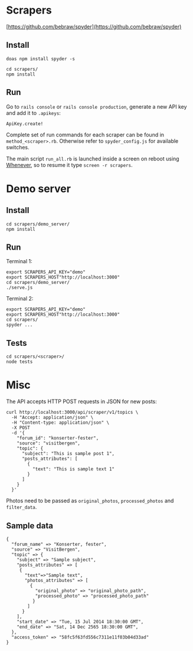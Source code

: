
# Scrapers

[https://github.com/bebraw/spyder](https://github.com/bebraw/spyder)

## Install

    doas npm install spyder -s

    cd scrapers/
    npm install

## Run

Go to `rails console` or `rails console production`, generate a new API key and add it to `.apikeys`:

    ApiKey.create!

Complete set of run commands for each scraper can be found in `method_<scraper>.rb`. Otherwise refer to `spyder_config.js` for available switches.

The main script `run_all.rb` is launched inside a screen on reboot using [Whenever](https://github.com/javan/whenever), so to resume it type `screen -r scrapers`.

# Demo server

## Install

    cd scrapers/demo_server/
    npm install

## Run

Terminal 1:

    export SCRAPERS_API_KEY="demo"
    export SCRAPERS_HOST"http://localhost:3000"
    cd scrapers/demo_server/
    ./serve.js

Terminal 2:

    export SCRAPERS_API_KEY="demo"
    export SCRAPERS_HOST"http://localhost:3000"
    cd scrapers/
    spyder ...

## Tests

    cd scrapers/<scraper>/
    node tests

# Misc

The API accepts HTTP POST requests in JSON for new posts:

    curl http://localhost:3000/api/scraper/v1/topics \
      -H "Accept: application/json" \
      -H "Content-type: application/json" \
      -X POST
      -d '{
        "forum_id": "konserter-fester",
        "source": "visitbergen",
        "topic": {
          "subject": "This is sample post 1",
          "posts_attributes": [
            {
              "text": "This is sample text 1"
            }
          ]
        }
      }'

Photos need to be passed as `original_photos`, `processed_photos` and `filter_data`.

## Sample data
```
{
  "forum_name" => "Konserter, fester",
  "source" => "VisitBergen",
  "topic" => {
    "subject" => "Sample subject",
    "posts_attributes" => [
     {
       "text"=>"Sample text",
       "photos_attributes" => [
         {
           "original_photo" => "original_photo_path",
           "processed_photo" => "processed_photo_path"
          }
        ]
      }
    ],
    "start_date" => "Tue, 15 Jul 2014 18:30:00 GMT",
    "end_date" => "Sat, 14 Dec 2565 18:30:00 GMT",
  },
  "access_token" => "58fc5f63fd556c7311e11f03b04d33ad"
}
```

